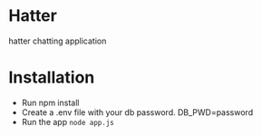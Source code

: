 # Hatter
hatter chatting application

# Installation
- Run npm install
- Create a .env file with your db password.
DB_PWD=password
- Run the app 
```node app.js```